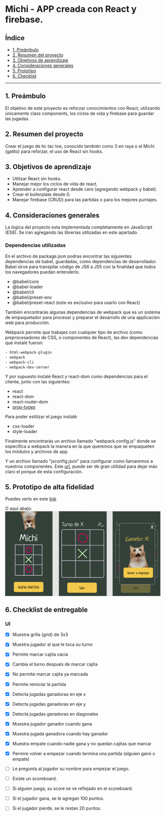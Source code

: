 # Michi - APP creada con React y firebase.

## Índice

* [1. Preámbulo](#1-preámbulo)
* [2. Resumen del proyecto](#2-resumen-del-proyecto)
* [3. Objetivos de aprendizaje](#3-objetivos-de-aprendizaje)
* [4. Consideraciones generales](#4-consideraciones-generales)
* [5. Prototipo](#5-Prototipo)
* [6. Checklist](#6-checklist)

***

## 1. Preámbulo
El objetivo de este proyecto es reforzar conocimientos con React, utilizando únicamente class components, los ciclos de vida y
firebase para guardar las jugadas.

## 2. Resumen del proyecto
Crear el juego de tic tac toe, conocido también como 3 en raya o el Michi (gatito) para reforzar,
el uso de React sin hooks.

## 3. Objetivos de aprendizaje
- Utilizar React sin hooks.
- Manejar mejor los ciclos de vida de react.
- Aprender a configurar react desde cero (agregando webpack y babel).
- Crear el boilerplate desde 0.
- Manejar firebase (CRUD) para las partidas o para los mejores puntajes.

## 4. Consideraciones generales

La lógica del proyecto esta implementada completamente en JavaScript (ES6).
Se iran agregando las librerías utilizadas en este apartado. 

### Dependencias utilizadas
En el archivo de package.json podras encontrar las siguientes dependencias de babel, guardadas, como dependencias de desarrollador.
Babel sirve para transpilar código de JS6 a JS5 con la finalidad que todos los navegadores puedan entenderlo.
   - @babel/core 
   - @babel-loader 
   - @babel/cli
   - @babel/preset-env
   - @babel/preset-react (este es exclusivo para usarlo con React)

También encontrarás algunas dependencias de webpack que es un sistema de empaquetador para procesar y preparar el desarrollo de una applicación web para producción.

Webpack permite que trabajes con cualquier tipo de archivo (como preprocesadores de CSS, o componentes de React), las dev dependencias que instalé fueron:

    - html-webpack-plugin
    - webpack
    - webpack-cli
    - webpack-dev-server

Y por supuesto instalé React y react-dom como dependencias para el cliente, junto con las siguientes:
- react
- react-dom
- react-router-dom
- [prop-types](https://www.npmjs.com/package/prop-types)

Para poder estilizar el juego instalé:
 - css-loader
 - style-loader

Finalmente encontrarás un archivo llamado "webpack.config.js" donde se específica a webpack la manera en la que queremos que se empaqueten los módulos y archivos de app.

Y un archivo llamado "jsconfig.json" para configurar como llamaremos a nuestros componentes. Este [url](https://www.freecodecamp.org/news/how-to-set-up-deploy-your-react-app-from-scratch-using-webpack-and-babel-a669891033d4/),
puede ser de gran utilidad para dejar más claro el porque de esta configuración.
## 5. Prototipo de alta fidelidad

Puedes verlo en este [link](https://www.figma.com/file/cB9SdDPAL8rJ0XiDneGfHJ/tic-tac-toe?node-id=0%3A1)

O aquí abajo:
![prototipo](https://github.com/IselaReyesPerdomo94/CDMX007-TIC-TAC-TOE-RN/blob/master/public/img/prototipo.png)

## 6. Checklist de entregable

### UI

* [x] Muestra grilla (grid) de 3x3
* [x] Muestra jugador al que le toca su turno
* [x] Permite marcar cajita vacía
* [x] Cambia el turno después de marcar cajita
* [x] No permite marcar cajita ya marcada
* [x] Permite reiniciar la partida
* [x] Detecta jugadas ganadoras en eje x
* [x] Detecta jugadas ganadoras en eje y
* [x] Detecta jugadas ganadoras en diagonales
* [x] Muestra jugador ganador cuando gana
* [x] Muestra jugada ganadora cuando hay ganador
* [x] Muestra empate cuando nadie gana y no quedan cajitas que marcar
* [x] Permire volver a empezar cuando termina una partida (alguien ganó o empate)
* [ ] Le pregunta al jugador su nombre para empezar el juego.
* [ ] Existe un scoreboard.
* [ ] Si alguien juega, su score se ve reflejado en el scoreboard.
* [ ] Si el jugador gana, se le agregan 100 puntos.
* [ ] Si el jugador pierde, se le restan 20 puntos.



